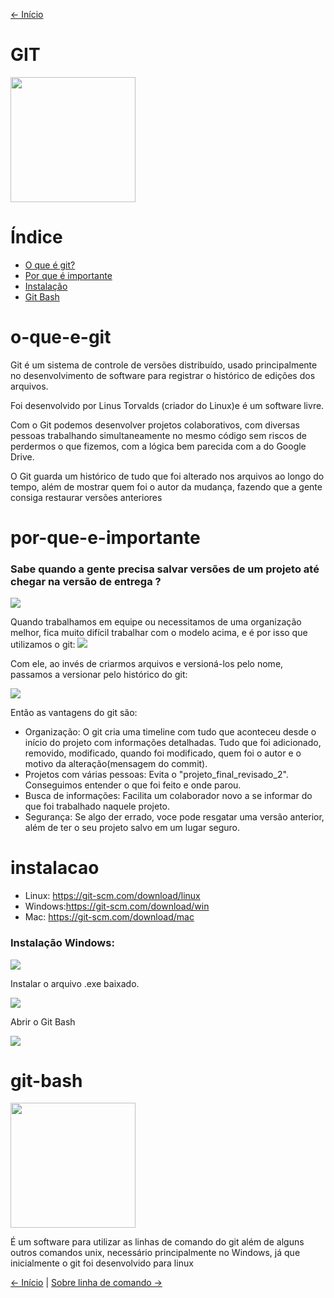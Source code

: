 <a href="https://github.com/LoPhine/DojoGit"><- Início</a>

<h1> GIT </h1>

<img src="https://user-images.githubusercontent.com/55803483/133143610-fb73780e-3821-4db1-93d9-2590ce24a389.png" width="200" />

<h1> Índice </h1>

+ [O que é git?](#o-que-e-git)
+ [Por que é importante](#por-que-e-importante)
+ [Instalação](#instalacao)
+ [Git Bash](#git-bash)

# o-que-e-git
<p>Git é um sistema de controle de versões distribuído, usado principalmente no desenvolvimento de software para registrar o histórico de edições dos arquivos.

Foi desenvolvido por Linus Torvalds (criador do Linux)e é um software livre.

Com o Git podemos desenvolver projetos colaborativos, com diversas pessoas trabalhando simultaneamente no mesmo código sem riscos de perdermos o que fizemos, com a lógica bem parecida com a do Google Drive.

O Git guarda um histórico de tudo que foi alterado nos arquivos ao longo do tempo, além de mostrar quem foi o autor da mudança, fazendo que a gente consiga restaurar versões anteriores</p>

# por-que-e-importante

<h3>Sabe quando a gente precisa salvar versões de um projeto até chegar na versão de entrega ?</h3>

<img src="https://user-images.githubusercontent.com/55803483/133149806-7d7d9ff4-364a-4184-aab7-2f00b65757cc.png" />

<p>Quando trabalhamos em equipe ou necessitamos de uma organização melhor, fica muito difícil trabalhar com o modelo acima, e é por isso que utilizamos o git:</>

<img src="https://user-images.githubusercontent.com/55803483/133150022-7e76d902-b7dc-4718-87ce-403ca55fe61e.png" />
  
<p>Com ele, ao invés de criarmos arquivos e versioná-los pelo nome, passamos a versionar pelo histórico do git:</p>
 
<img src="https://user-images.githubusercontent.com/55803483/133150223-abc80764-e0a2-4287-a54d-6a9cf5e5a4ab.png" />
 
<p> Então as vantagens do git são: <p/>
 
+ Organização: O git cria uma timeline com tudo que aconteceu desde o início do projeto com informações detalhadas. Tudo que foi adicionado, removido, modificado, quando foi modificado, quem foi o autor e o motivo da alteração(mensagem do commit).
+ Projetos com várias pessoas: Evita o "projeto_final_revisado_2". Conseguimos entender o que foi feito e onde parou.
+ Busca de informações: Facilita um colaborador novo a se informar do que foi trabalhado naquele projeto.
+ Segurança: Se algo der errado, voce pode resgatar uma versão anterior, além de ter o seu projeto salvo em um lugar seguro.

# instalacao

+ Linux: https://git-scm.com/download/linux
+ Windows:https://git-scm.com/download/win
+ Mac: https://git-scm.com/download/mac

<h3> Instalação Windows: </h3>

<img src="https://user-images.githubusercontent.com/55803483/133151863-e45a45b9-5abd-4e93-9b7a-41cc3e380d9a.png" />

<p> Instalar o arquivo .exe baixado. </p>

<img src="https://user-images.githubusercontent.com/55803483/133152735-d4701096-9026-479a-a058-2aed856eedcf.png" />

<p> Abrir o Git Bash </p>

<img src="https://user-images.githubusercontent.com/55803483/133152877-68461f8d-1f6c-478f-8592-4d19957a689f.png" />

# git-bash

<img src="https://user-images.githubusercontent.com/55803483/133153092-640f4f7f-a9b8-43ad-9f53-13f582412d53.png" width="200" />

<p> É um software para utilizar as linhas de comando do git além de alguns outros comandos unix, necessário principalmente no Windows, já que inicialmente o git foi desenvolvido para linux </p>

<a href="https://github.com/LoPhine/DojoGit"><- Início</a> | <a href="https://github.com/LoPhine/DojoGit/blob/master/Conteudo/sobreLinhaDeComando.md">Sobre linha de comando -></a>
